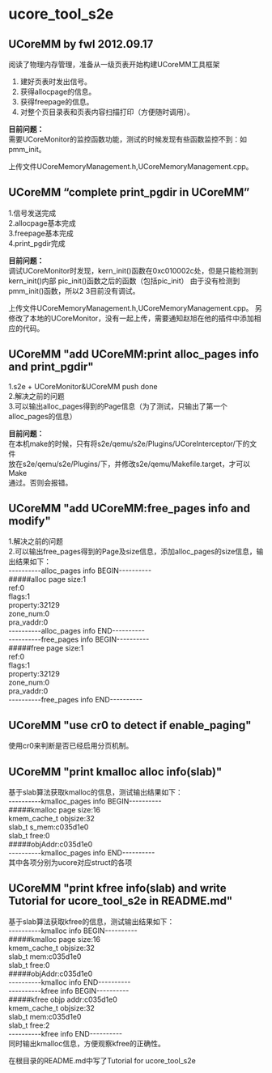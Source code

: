 ucore_tool_s2e
==============
UCoreMM by fwl 2012.09.17
-------------------------
阅读了物理内存管理，准备从一级页表开始构建UCoreMM工具框架<br>
1. 建好页表时发出信号。<br>
2. 获得allocpage的信息。<br>
3. 获得freepage的信息。<br>
4. 对整个页目录表和页表内容扫描打印（方便随时调用）。<br>

**目前问题：**<br>
需要UCoreMonitor的监控函数功能，测试的时候发现有些函数监控不到：如pmm_init。<br>

上传文件UCoreMemoryManagement.h,UCoreMemoryManagement.cpp。

UCoreMM “complete print_pgdir in UCoreMM”
-------------------------
1.信号发送完成 <br>
2.allocpage基本完成 <br>
3.freepage基本完成 <br>
4.print_pgdir完成 <br>

**目前问题：** <br>
调试UCoreMonitor时发现，kern_init()函数在0xc010002c处，但是只能检测到kern_init()内部 pic_init()函数之后的函数（包括pic_init）
由于没有检测到pmm_init()函数，所以2 3目前没有调试。

上传文件UCoreMemoryManagement.h,UCoreMemoryManagement.cpp。
另修改了本地的UCoreMonitor，没有一起上传，需要通知赵旭在他的插件中添加相应的代码。

UCoreMM "add UCoreMM:print alloc_pages info and print_pgdir"
-------------------------
1.s2e + UCoreMonitor&UCoreMM push done <br>
2.解决之前的问题 <br>
3.可以输出alloc_pages得到的Page信息（为了测试，只输出了第一个alloc_pages的信息） <br>

**目前问题：**  <br>
在本机make的时候，只有将s2e/qemu/s2e/Plugins/UCoreInterceptor/下的文件 <br>
放在s2e/qemu/s2e/Plugins/下，并修改s2e/qemu/Makefile.target，才可以Make <br>
通过。否则会报错。

UCoreMM "add UCoreMM:free_pages info and modify"
-------------------------
1.解决之前的问题 <br>
2.可以输出free_pages得到的Page及size信息，添加alloc_pages的size信息，输出结果如下： <br>
----------alloc_pages info BEGIN---------- <br>
 #####alloc page size:1 <br>
ref:0 <br>
flags:1 <br>
property:32129 <br>
zone_num:0 <br>
pra_vaddr:0 <br>
----------alloc_pages info END---------- <br>
----------free_pages info BEGIN---------- <br>
 #####free page size:1 <br>
ref:0 <br>
flags:1 <br>
property:32129 <br>
zone_num:0 <br>
pra_vaddr:0 <br>
----------free_pages info END---------- <br>

UCoreMM "use cr0 to detect if enable_paging"
-------------------------
使用cr0来判断是否已经启用分页机制。

UCoreMM "print kmalloc alloc info(slab)"
-------------------------
基于slab算法获取kmalloc的信息，测试输出结果如下：  
----------kmalloc_pages info BEGIN----------  
 #####kmalloc page size:16  
kmem_cache_t objsize:32  
slab_t s_mem:c035d1e0  
slab_t free:0  
 #####objAddr:c035d1e0  
----------kmalloc_pages info END----------  
其中各项分别为ucore对应struct的各项

UCoreMM "print kfree info(slab) and write Tutorial for ucore_tool_s2e in README.md"
--------------------------
基于slab算法获取kfree的信息，测试输出结果如下：  
----------kmalloc info BEGIN----------  
 #####kmalloc page size:16  
kmem_cache_t objsize:32  
slab_t mem:c035d1e0  
slab_t free:0  
 #####objAddr:c035d1e0  
----------kmalloc info END----------  
----------kfree info BEGIN----------  
 #####kfree objp addr:c035d1e0  
kmem_cache_t objsize:32  
slab_t mem:c035d1e0  
slab_t free:2  
----------kfree info END----------  
同时输出kmalloc信息，方便观察kfree的正确性。

在根目录的README.md中写了Tutorial for ucore_tool_s2e